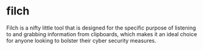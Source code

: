 # filch
Filch is a nifty little tool that is designed for the specific purpose of listening to and grabbing information from clipboards, which makes it an ideal choice for anyone looking to bolster their cyber security measures.
